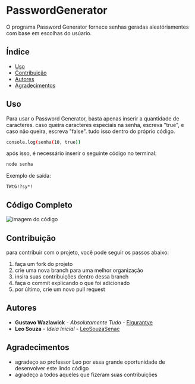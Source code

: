 # PasswordGenerator
O programa Password Generator fornece senhas geradas aleatóriamentes com base em escolhas do usúario.

## Índice

- [Uso](#uso)
- [Contribuição](#contribuição)
- [Autores](#autores)
- [Agradecimentos](#agradecimentos)


## Uso

Para usar o Password Generator, basta apenas inserir a quantidade de caracteres.
caso queira caracteres especiais na senha, escreva "true", e caso não queira, escreva "false".
tudo isso dentro do próprio código.

```bash
console.log(senha(10, true))
```

após isso, é necessário inserir o seguinte código no terminal: 
```bash
node senha
```

Exemplo de saída:

```plaintext
TWtG!?sy*!
```

## Código Completo

![imagem do código]()


## Contribuição

para contribuir com o projeto, você pode seguir os passos abaixo: 

1. faça um fork do projeto
2. crie uma nova branch para uma melhor organização
3. insira suas contribuições dentro dessa branch
4. faça o commit explicando o que foi adicionado
5. por último, crie um novo pull request

## Autores

- **Gustavo Wazlawick** - *Absolutamente Tudo* - [Figurantye](https://github.com/Figurantye)
- **Leo Souza** - *Ideia Inicial* - [LeoSouzaSenac](https://github.com/LeoSouzaSenac)

## Agradecimentos
- agradeço ao professor Leo por essa grande oportunidade de desenvolver este lindo código
- agradeço a todos aqueles que fizeram suas contribuições
